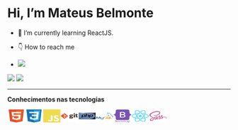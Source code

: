 
#  Hi, I’m Mateus Belmonte

- 🌱 I’m currently learning ReactJS.

- 👇 How to reach me

- <a href="https:https://www.linkedin.com/in/mateus-belmonte-64b6b11a3/" target="_blank"><img src="https://img.shields.io/badge/-LinkedIn-%230077B5?style=for-the-badge&logo=linkedin&logoColor=white" target="_blank"></a> 

<img height="180em" src="https://github-readme-stats.vercel.app/api?username=mateus1508&show_icons=true&theme=vue&include_all_commits=true&count_private=true"/>
<img height="180em" src="https://github-readme-stats.vercel.app/api/top-langs/?username=Mateus1508&layout=compact&langs_count=7&theme=vue"> 

---

 **Conhecimentos nas tecnologias**

<div>
 <img align="left" alt="Mateus-HTML" height="30" width="40" src="https://github.com/devicons/devicon/blob/master/icons/html5/html5-original.svg">
 <img align="left" alt="Mateus-CSS" height="30" width="40" src="https://raw.githubusercontent.com/devicons/devicon/master/icons/css3/css3-original.svg">
 <img align="left" alt="Mateus-JS" height="30" width="40" src="https://raw.githubusercontent.com/devicons/devicon/master/icons/javascript/javascript-plain.svg">
 <img align="left" alt="Mateus-JS" height="30" width="40" src="https://github.com/devicons/devicon/blob/master/icons/git/git-original-wordmark.svg">
 <img align="left" alt="Mateus-JS" height="30" width="40" src="https://github.com/devicons/devicon/blob/master/icons/php/php-original.svg">
<!-- <img align="left" alt="Mateus-JS" height="30" width="40" src="https://github.com/devicons/devicon/blob/master/icons/vuejs/vuejs-original-wordmark.svg"> -->
 <img align="left" alt="Mateus-JS" height="30" width="40" src="https://github.com/devicons/devicon/blob/master/icons/mysql/mysql-original-wordmark.svg">
 <img align="left" alt="Mateus-JS" height="30" width="40" src="https://github.com/devicons/devicon/blob/master/icons/bootstrap/bootstrap-plain-wordmark.svg">
 <img align="left" alt="Mateus-JS" height="30" width="40" src="https://github.com/devicons/devicon/blob/master/icons/react/react-original.svg">
 <img align="left" alt="Mateus-JS" height="30" width="40" src="https://github.com/devicons/devicon/blob/master/icons/sass/sass-original.svg">
 
<div/>
 
